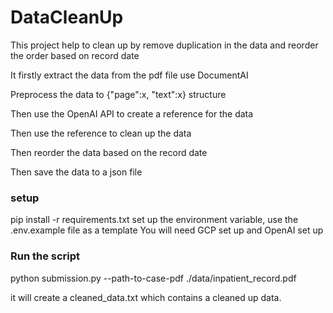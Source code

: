 # DataCleanUp

This project help to clean up by remove duplication in the data and reorder the order based on record date

It firstly extract the data from the pdf file use DocumentAI 

Preprocess the data to {"page":x, "text":x} structure 

Then use the OpenAI API to create a reference for the data

Then use the reference to clean up the data

Then reorder the data based on the record date

Then save the data to a json file

### setup
pip install -r requirements.txt
set up the environment variable, use the .env.example file as a template
You will need GCP set up and OpenAI set up



### Run the script
python submission.py --path-to-case-pdf ./data/inpatient_record.pdf

it will create a cleaned_data.txt which contains a cleaned up data.

